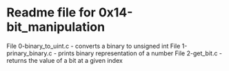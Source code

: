 # Readme file for 0x14-bit_manipulation

File 0-binary_to_uint.c - converts a binary to unsigned int 
File 1-prinary_binary.c - prints binary representation of a number 
File 2-get_bit.c - returns the value of a bit at a given index    
